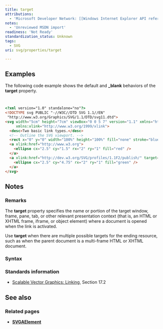 ```yaml
---
title: target
attributions:
  - 'Microsoft Developer Network: [[Windows Internet Explorer API reference](http://msdn.microsoft.com/en-us/library/ie/hh828809%28v=vs.85%29.aspx) Article]'
notes:
  - 'Unreviewed MSDN import'
readiness: 'Not Ready'
standardization_status: Unknown
tags:
  - SVG
uri: svg/properties/target

---
```

## Examples

The following code example shows the default and **\_blank** behaviors of the **target** property.

``` html


<?xml version="1.0" standalone="no"?>
<!DOCTYPE svg PUBLIC "-//W3C//DTD SVG 1.1//EN"
 "http://www.w3.org/Graphics/SVG/1.1/DTD/svg11.dtd">
<svg width="5cm" height="7cm" viewBox="0 0 5 7" version="1.1" xmlns="http://www.w3.org/2000/svg"
     xmlns:xlink="http://www.w3.org/1999/xlink">
  <desc>Two basic link types.</desc>
  <!-- Outline the SVG viewport. -->
  <rect x="0" y="0" width="100%" height="100%" fill="none" stroke="blue"  stroke-width=".03"/>
  <a xlink:href="http://www.w3.org">
    <ellipse cx="2.5" cy="1.5" rx="2" ry="1" fill="red" />
  </a>
  <a xlink:href="http://dev.w3.org/SVG/profiles/1.1F2/publish/" target="_blank">
    <ellipse cx="2.5" cy="4.75" rx="2" ry="1" fill="green" />
  </a>
</svg>
```

</pre>

## Notes

### Remarks

The **target** property specifies the name or portion of the target window, frame, pane, tab, or other relevant presentation context (that is, an HTML or XHTML frame, iframe, or object element) where a document is opened when the link is activated.

Use **target** when there are multiple possible targets for the ending resource, such as when the parent document is a multi-frame HTML or XHTML document.

### Syntax

### Standards information

-   [Scalable Vector Graphics: Linking](http://go.microsoft.com/fwlink/p/?linkid=199815), Section 17.2

## See also

### Related pages

-   [**SVGAElement**](/svg/elements/a)
